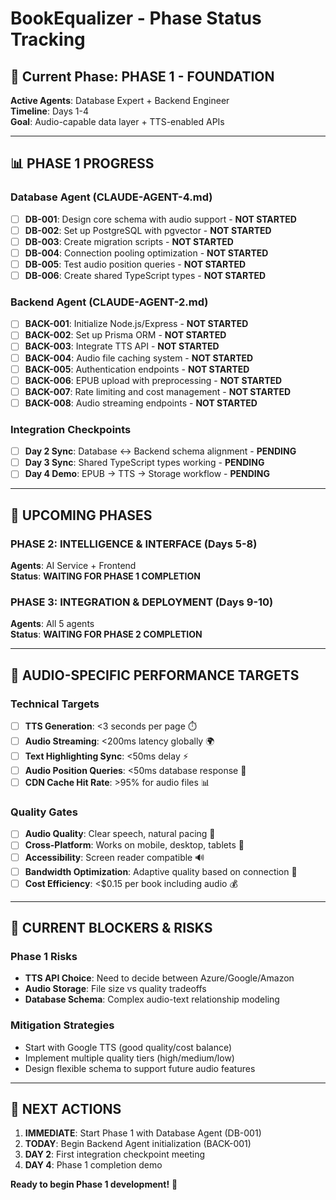 # BookEqualizer - Phase Status Tracking

## 🎯 Current Phase: PHASE 1 - FOUNDATION
**Active Agents**: Database Expert + Backend Engineer  
**Timeline**: Days 1-4  
**Goal**: Audio-capable data layer + TTS-enabled APIs

---

## 📊 PHASE 1 PROGRESS

### Database Agent (CLAUDE-AGENT-4.md)
- [ ] **DB-001**: Design core schema with audio support - **NOT STARTED**
- [ ] **DB-002**: Set up PostgreSQL with pgvector - **NOT STARTED**  
- [ ] **DB-003**: Create migration scripts - **NOT STARTED**
- [ ] **DB-004**: Connection pooling optimization - **NOT STARTED**
- [ ] **DB-005**: Test audio position queries - **NOT STARTED**
- [ ] **DB-006**: Create shared TypeScript types - **NOT STARTED**

### Backend Agent (CLAUDE-AGENT-2.md)
- [ ] **BACK-001**: Initialize Node.js/Express - **NOT STARTED**
- [ ] **BACK-002**: Set up Prisma ORM - **NOT STARTED**
- [ ] **BACK-003**: Integrate TTS API - **NOT STARTED**
- [ ] **BACK-004**: Audio file caching system - **NOT STARTED**
- [ ] **BACK-005**: Authentication endpoints - **NOT STARTED**
- [ ] **BACK-006**: EPUB upload with preprocessing - **NOT STARTED**
- [ ] **BACK-007**: Rate limiting and cost management - **NOT STARTED**
- [ ] **BACK-008**: Audio streaming endpoints - **NOT STARTED**

### Integration Checkpoints
- [ ] **Day 2 Sync**: Database ↔ Backend schema alignment - **PENDING**
- [ ] **Day 3 Sync**: Shared TypeScript types working - **PENDING**
- [ ] **Day 4 Demo**: EPUB → TTS → Storage workflow - **PENDING**

---

## 📅 UPCOMING PHASES

### PHASE 2: INTELLIGENCE & INTERFACE (Days 5-8)
**Agents**: AI Service + Frontend  
**Status**: **WAITING FOR PHASE 1 COMPLETION**

### PHASE 3: INTEGRATION & DEPLOYMENT (Days 9-10)
**Agents**: All 5 agents  
**Status**: **WAITING FOR PHASE 2 COMPLETION**

---

## 🎯 AUDIO-SPECIFIC PERFORMANCE TARGETS

### Technical Targets
- [ ] **TTS Generation**: <3 seconds per page ⏱️
- [ ] **Audio Streaming**: <200ms latency globally 🌍
- [ ] **Text Highlighting Sync**: <50ms delay ⚡
- [ ] **Audio Position Queries**: <50ms database response 💾
- [ ] **CDN Cache Hit Rate**: >95% for audio files 📊

### Quality Gates
- [ ] **Audio Quality**: Clear speech, natural pacing 🎵
- [ ] **Cross-Platform**: Works on mobile, desktop, tablets 📱
- [ ] **Accessibility**: Screen reader compatible 🔊
- [ ] **Bandwidth Optimization**: Adaptive quality based on connection 📶
- [ ] **Cost Efficiency**: <$0.15 per book including audio 💰

---

## 🚨 CURRENT BLOCKERS & RISKS

### Phase 1 Risks
- **TTS API Choice**: Need to decide between Azure/Google/Amazon
- **Audio Storage**: File size vs quality tradeoffs
- **Database Schema**: Complex audio-text relationship modeling

### Mitigation Strategies
- Start with Google TTS (good quality/cost balance)
- Implement multiple quality tiers (high/medium/low)
- Design flexible schema to support future audio features

---

## 📝 NEXT ACTIONS

1. **IMMEDIATE**: Start Phase 1 with Database Agent (DB-001)
2. **TODAY**: Begin Backend Agent initialization (BACK-001)  
3. **DAY 2**: First integration checkpoint meeting
4. **DAY 4**: Phase 1 completion demo

**Ready to begin Phase 1 development!** 🚀